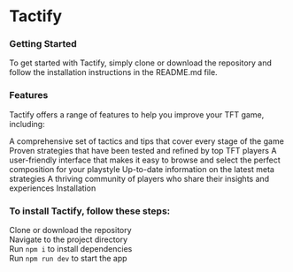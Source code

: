 # Tactify

### Getting Started
To get started with Tactify, simply clone or download the repository and follow the installation instructions in the README.md file.

### Features
Tactify offers a range of features to help you improve your TFT game, including:

A comprehensive set of tactics and tips that cover every stage of the game
Proven strategies that have been tested and refined by top TFT players
A user-friendly interface that makes it easy to browse and select the perfect composition for your playstyle
Up-to-date information on the latest meta strategies
A thriving community of players who share their insights and experiences
Installation

### To install Tactify, follow these steps:

Clone or download the repository <br />
Navigate to the project directory <br />
Run <code>npm i</code> to install dependencies <br />
Run <code>npm run dev</code> to start the app 









